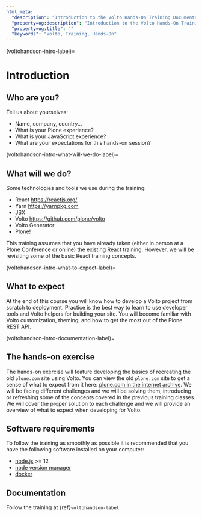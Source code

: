 ```yaml
---
html_meta:
  "description": "Introduction to the Volto Hands-On Training Documentation"
  "property=og:description": "Introduction to the Volto Hands-On Training Documentation"
  "property=og:title": ""
  "keywords": "Volto, Training, Hands-On"
---
```


(voltohandson-intro-label)=

# Introduction

## Who are you?

Tell us about yourselves:

- Name, company, country...
- What is your Plone experience?
- What is your JavaScript experience?
- What are your expectations for this hands-on session?

(voltohandson-intro-what-will-we-do-label)=

## What will we do?

Some technologies and tools we use during the training:

- React <https://reactjs.org/>
- Yarn <https://yarnpkg.com>
- JSX
- Volto <https://github.com/plone/volto>
- Volto Generator
- Plone!

This training assumes that you have already taken (either in person at a Plone Conference or online) the existing React training.
However, we will be revisiting some of the basic React training concepts.

(voltohandson-intro-what-to-expect-label)=

## What to expect

At the end of this course you will know how to develop a Volto project from scratch to deployment.
Practice is the best way to learn to use developer tools and Volto helpers for building your site.
You will become familiar with Volto customization, theming, and how to get the most out of the Plone REST API.

(voltohandson-intro-documentation-label)=

## The hands-on exercise

The hands-on exercise will feature developing the basics of recreating the old `plone.com` site using Volto.
You can view the old `plone.com` site to get a sense of what to expect from it here: [plone.com in the internet archive](https://web.archive.org/web/20210813064319/https://plone.com/).
We will be facing different challenges and we will be solving them, introducing or refreshing some of the concepts covered in the previous training classes.
We will cover the proper solution to each challenge and we will provide an overview of what to expect when developing for Volto.

## Software requirements

To follow the training as smoothly as possible it is recommended that you have the following software installed on your computer:

- [node.js](https://nodejs.org/en/) >= 12
- [node version manager](https://github.com/nvm-sh/nvm)
- [docker](https://www.docker.com/get-started)

## Documentation

Follow the training at {ref}`voltohandson-label`.
